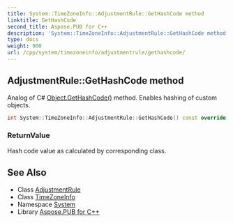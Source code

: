```yaml
---
title: System::TimeZoneInfo::AdjustmentRule::GetHashCode method
linktitle: GetHashCode
second_title: Aspose.PUB for C++
description: 'System::TimeZoneInfo::AdjustmentRule::GetHashCode method. Analog of C# Object.GetHashCode() method. Enables hashing of custom objects in C++.'
type: docs
weight: 900
url: /cpp/system/timezoneinfo/adjustmentrule/gethashcode/
---
```

## AdjustmentRule::GetHashCode method


Analog of C# [Object.GetHashCode()](../../../object/gethashcode/) method. Enables hashing of custom objects.

```cpp
int System::TimeZoneInfo::AdjustmentRule::GetHashCode() const override
```


### ReturnValue

Hash code value as calculated by corresponding class.

## See Also

* Class [AdjustmentRule](../)
* Class [TimeZoneInfo](../../)
* Namespace [System](../../../)
* Library [Aspose.PUB for C++](../../../../)
